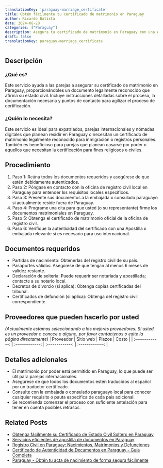 ```yaml
---
translationKey: 'paraguay-marriage_certificate'
title: Obtén fácilmente tu certificado de matrimonio en Paraguay
author: Ricardo Batista
date: 2024-06-28
categories: ["Paraguay"]
description: Asegura tu certificado de matrimonio en Paraguay con una guía paso a paso. Ideal para expatriados y parejas internacionales.
draft: false
translationKey: paraguay-marriage_certificate
---
```


## Descripción
### ¿Qué es?
Este servicio ayuda a las parejas a asegurar su certificado de matrimonio en Paraguay, proporcionándoles un documento legalmente reconocido que afirma su estado civil. Incluye instrucciones detalladas sobre el proceso, la documentación necesaria y puntos de contacto para agilizar el proceso de certificación.

### ¿Quién lo necesita?
Este servicio es ideal para expatriados, parejas internacionales y nómadas digitales que planean residir en Paraguay o necesitan un certificado de matrimonio legalmente reconocido para inmigración o registros personales. También es beneficioso para parejas que planean casarse por poder o aquellos que necesitan la certificación para fines religiosos o civiles.

## Procedimiento

1. Paso 1: Reúna todos los documentos requeridos y asegúrese de que estén debidamente autenticados.
2. Paso 2: Póngase en contacto con la oficina de registro civil local en Paraguay para entender los requisitos locales específicos.
3. Paso 3: Presente sus documentos a la embajada o consulado paraguayo si actualmente reside fuera de Paraguay.
4. Paso 4: Programe una cita para que usted (o su representante) firme los documentos matrimoniales en Paraguay.
5. Paso 5: Obtenga el certificado de matrimonio oficial de la oficina de registro civil.
6. Paso 6: Verifique la autenticidad del certificado con una Apostilla o embajada relevante si es necesario para uso internacional.

## Documentos requeridos

- Partidas de nacimiento: Obtenerlas del registro civil de su país.
- Pasaportes válidos: Asegúrese de que tengan al menos 6 meses de validez restante.
- Declaración de soltería: Puede requerir ser notariada y apostillada; contacte a su notario local.
- Decretos de divorcio (si aplica): Obtenga copias certificadas del tribunal.
- Certificados de defunción (si aplica): Obtenga del registro civil correspondiente.

## Proveedores que pueden hacerlo por usted
_(Actualmente estamos seleccionando a los mejores proveedores. Si usted es un proveedor o conoce a alguno, por favor contáctenos o edite la página directamente)_
| Proveedor      |     Sitio web    |     Plazos      |       Costo     |
| :-------------: | :-------------: |  :-------------: | :-------------: |

## Detalles adicionales

- El matrimonio por poder está permitido en Paraguay, lo que puede ser útil para parejas internacionales.
- Asegúrese de que todos los documentos estén traducidos al español por un traductor certificado.
- Consulte con la embajada o consulado paraguayo local para conocer cualquier requisito o pauta específica de cada país adicional.
- Se recomienda comenzar el proceso con suficiente antelación para tener en cuenta posibles retrasos.


## Related Posts

- [Obtenga fácilmente su Certificado de Estado Civil Soltero en Paraguay](https://tramitit.com/es/guides/paraguay/certificado_de_soltería/)
- [Servicios eficientes de apostilla de documentos en Paraguay](https://tramitit.com/es/guides/paraguay/apostilla_de_documentos/)
- [Registro Civil en Paraguay: Nacimientos, Matrimonios y Defunciones](https://tramitit.com/es/guides/paraguay/inscripción_en_el_registro_civil/)
- [Certificado de Autenticidad de Documentos en Paraguay - Guía Completa](https://tramitit.com/es/guides/paraguay/certificado_de_autenticidad_de_documentos/)
- [Paraguay - Obtén tu acta de nacimiento de forma segura fácilmente](https://tramitit.com/es/guides/paraguay/certificado_de_nacimiento/)